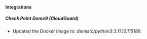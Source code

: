 
#### Integrations

##### Check Point Dome9 (CloudGuard)
- Updated the Docker image to: *demisto/python3:3.11.10.115186*.



